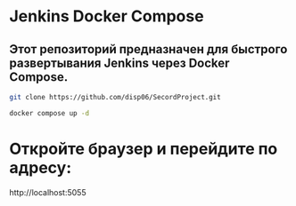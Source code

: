 # Jenkins Docker Compose

## Этот репозиторий предназначен для быстрого развертывания Jenkins через Docker Compose.
```bash
git clone https://github.com/disp06/SecordProject.git
```

```bash
docker compose up -d
```
# Откройте браузер и перейдите по адресу:
http://localhost:5055
